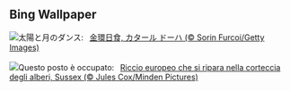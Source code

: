 ## Bing Wallpaper
![](https://www.bing.com/th?id=OHR.RingEclipse_JA-JP9257563062_UHD.jpg&w=1000)太陽と月のダンス:&nbsp;&ensp;[金環日食, カタール ドーハ (© Sorin Furcoi/Getty Images)](https://www.bing.com/th?id=OHR.RingEclipse_JA-JP9257563062_UHD.jpg)
<br><br/>
![](https://www.bing.com/th?id=OHR.AutumnHedgehog_IT-IT1498595438_UHD.jpg&w=1000)Questo posto è occupato:&nbsp;&ensp;[Riccio europeo che si ripara nella corteccia degli alberi, Sussex (© Jules Cox/Minden Pictures)](https://www.bing.com/th?id=OHR.AutumnHedgehog_IT-IT1498595438_UHD.jpg)
<br><br/>
